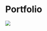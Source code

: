 # Portfolio 

[<img src="https://github.com/SandeepGurjar1/Portfolio/assets/101051507/0962e57b-16b6-4333-8596-544a91ed89ed" onclick="https://portfolio-sandeep1.netlify.app">](https://portfolio-sandeep1.netlify.app)
